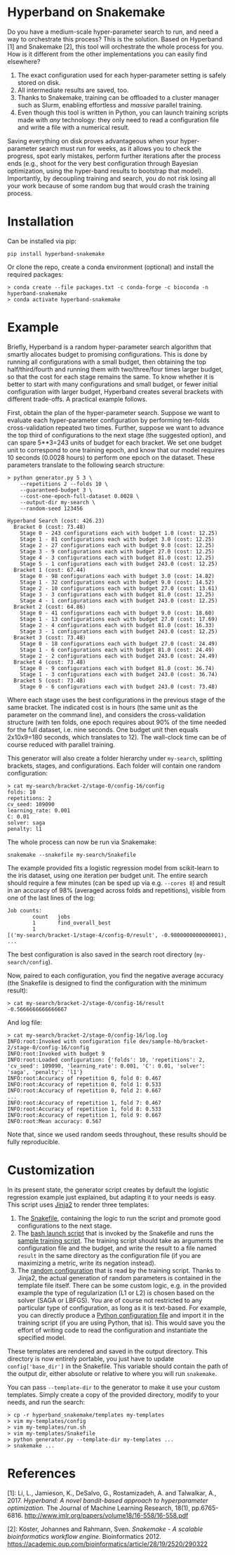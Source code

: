 Hyperband on Snakemake
===

Do you have a medium-scale hyper-parameter search to run, and need a way to
orchestrate this process? This is the solution. Based on Hyperband [1] and
Snakemake [2], this tool will orchestrate the whole process for you. How is it
different from the other implementations you can easily find elsewhere?

 1. The exact configuration used for each hyper-parameter setting is safely
    stored on disk.
 2. All intermediate results are saved, too.
 3. Thanks to Snakemake, training can be offloaded to a cluster manager such as
    Slurm, enabling effortless and _massive_ parallel training.
 4. Even though this tool is written in Python, you can launch training scripts
    made with _any_ technology: they only need to read a configuration file and
    write a file with a numerical result.

Saving everything on disk proves advantageous when your hyper-parameter search
must run for weeks, as it allows you to check the progress, spot early mistakes,
perform further iterations after the process ends (e.g., shoot for the very best
configuration through Bayesian optimization, using the hyper-band results to
bootstrap that model). Importantly, by decoupling training and search, you do
not risk losing all your work because of some random bug that would crash the
training process.

# Installation
Can be installed via pip:

```
pip install hyperband-snakemake
```

Or clone the repo, create a conda environment (optional) and install the
required packages:

```
> conda create --file packages.txt -c conda-forge -c bioconda -n hyperband-snakemake
> conda activate hyperband-snakemake
```

# Example
Briefly, Hyperband is a random hyper-parameter search algorithm that smartly
allocates budget to promising configurations. This is done by running all
configurations with a small budget, then obtaining the top half/third/fourth and
running them with two/three/four times larger budget, so that the cost for each
stage remains the same. To know whether it is better to start with many
configurations and small budget, or fewer initial configuration with larger
budget, Hyperband creates several brackets with different trade-offs. A
practical example follows.

First, obtain the plan of the hyper-parameter search. Suppose we want to
evaluate each hyper-parameter configuration by performing ten-folds
cross-validation repeated two times. Further, suppose we want to advance the top
third of configurations to the next stage (the suggested option), and can spare
5**3=243 units of budget for each bracket. We set one budget unit to correspond
to one training epoch, and know that our model requires 10 seconds (0.0028
hours) to perform one epoch on the dataset. These parameters translate to the
following search structure:

```
> python generator.py 5 3 \
    --repetitions 2 --folds 10 \
    --guaranteed-budget 3 \
    --cost-one-epoch-full-dataset 0.0028 \
    --output-dir my-search \
    --random-seed 123456

Hyperband Search (cost: 426.23)
  Bracket 0 (cost: 73.48)
    Stage 0 - 243 configurations each with budget 1.0 (cost: 12.25)
    Stage 1 - 81 configurations each with budget 3.0 (cost: 12.25)
    Stage 2 - 27 configurations each with budget 9.0 (cost: 12.25)
    Stage 3 - 9 configurations each with budget 27.0 (cost: 12.25)
    Stage 4 - 3 configurations each with budget 81.0 (cost: 12.25)
    Stage 5 - 1 configurations each with budget 243.0 (cost: 12.25)
  Bracket 1 (cost: 67.44)
    Stage 0 - 98 configurations each with budget 3.0 (cost: 14.82)
    Stage 1 - 32 configurations each with budget 9.0 (cost: 14.52)
    Stage 2 - 10 configurations each with budget 27.0 (cost: 13.61)
    Stage 3 - 3 configurations each with budget 81.0 (cost: 12.25)
    Stage 4 - 1 configurations each with budget 243.0 (cost: 12.25)
  Bracket 2 (cost: 64.86)
    Stage 0 - 41 configurations each with budget 9.0 (cost: 18.60)
    Stage 1 - 13 configurations each with budget 27.0 (cost: 17.69)
    Stage 2 - 4 configurations each with budget 81.0 (cost: 16.33)
    Stage 3 - 1 configurations each with budget 243.0 (cost: 12.25)
  Bracket 3 (cost: 73.48)
    Stage 0 - 18 configurations each with budget 27.0 (cost: 24.49)
    Stage 1 - 6 configurations each with budget 81.0 (cost: 24.49)
    Stage 2 - 2 configurations each with budget 243.0 (cost: 24.49)
  Bracket 4 (cost: 73.48)
    Stage 0 - 9 configurations each with budget 81.0 (cost: 36.74)
    Stage 1 - 3 configurations each with budget 243.0 (cost: 36.74)
  Bracket 5 (cost: 73.48)
    Stage 0 - 6 configurations each with budget 243.0 (cost: 73.48)
```

Where each stage uses the best configurations in the previous stage of the same
bracket. The indicated cost is in hours (the same unit as the parameter on the
command line), and considers the cross-validation structure (with ten folds, one
epoch requires about 90% of the time needed for the full dataset, i.e. nine
seconds. One budget unit then equals 2x10x9=180 seconds, which translates to
12). The wall-clock time can be of course reduced with parallel training.

This generator will also create a folder hierarchy under `my-search`, splitting
brackets, stages, and configurations. Each folder will contain one random
configuration:

```
> cat my-search/bracket-2/stage-0/config-16/config
folds: 10
repetitions: 2
cv_seed: 109090
learning_rate: 0.001
C: 0.01
solver: saga
penalty: l1
```

The whole process can now be run via Snakemake:

```
snakemake --snakefile my-search/Snakefile
```

The example provided fits a logistic regression model from scikit-learn to the
iris dataset, using one iteration per budget unit. The entire search should require
a few minutes (can be sped up via e.g. `--cores 8`) and result in an accuracy of
98% (averaged across folds and repetitions), visible from one of the last lines
of the log:

```
Job counts:
        count   jobs
        1       find_overall_best
        1
[('my-search/bracket-1/stage-4/config-0/result', -0.9800000000000001), ...
```

The best configuration is also saved in the search root directory (`my-search/config`).

Now, paired to each configuration, you find the negative average accuracy (the
Snakefile is designed to find the configuration with the minimum result):

```
> cat my-search/bracket-2/stage-0/config-16/result
-0.5666666666666667
```

And log file:

```
> cat my-search/bracket-2/stage-0/config-16/log.log
INFO:root:Invoked with configuration file dev/sample-hb/bracket-2/stage-0/config-16/config
INFO:root:Invoked with budget 9
INFO:root:Loaded configuration: {'folds': 10, 'repetitions': 2, 'cv_seed': 109090, 'learning_rate': 0.001, 'C': 0.01, 'solver': 'saga', 'penalty': 'l1'}
INFO:root:Accuracy of repetition 0, fold 0: 0.467
INFO:root:Accuracy of repetition 0, fold 1: 0.533
INFO:root:Accuracy of repetition 0, fold 2: 0.667
...
INFO:root:Accuracy of repetition 1, fold 7: 0.467
INFO:root:Accuracy of repetition 1, fold 8: 0.533
INFO:root:Accuracy of repetition 1, fold 9: 0.667
INFO:root:Mean accuracy: 0.567
```

Note that, since we used random seeds throughout, these results should be fully
reproducible.

# Customization
In its present state, the generator script creates by default the logistic
regression example just explained, but adapting it to your needs is easy. This
script uses [Jinja2](https://jinja.palletsprojects.com/en/2.11.x/) to render
three templates:

 1. The [Snakefile](hyperband_snakemake/templates/Snakefile), containing the
    logic to run the script and promote good configurations to the next stage.
 2. The [bash launch script](hyperband_snakemake/templates/run.sh) that is
    invoked by the Snakefile and runs the [sample training
    script](hyperband_snakemake/example/train.py). The training script should
    take as arguments the configuration file and the budget, and write the
    result to a file named `result` in the same directory as the configuration
    file (if you are maximizing a metric, write its negation instead).
 3. The [random configuration](hyperband_snakemake/templates/config) that is
    read by the training script. Thanks to Jinja2, the actual generation of
    random parameters is contained in the template file itself. There can be
    some custom logic, e.g. in the provided example the type of regularization
    (L1 or L2) is chosen based on the solver (SAGA or LBFGS). You are of course
    not restricted to any particular type of configuration, as long as it is
    text-based. For example, you can directly produce a [Python configuration
    file](https://martin-thoma.com/configuration-files-in-python/#python-configuration-file)
    and import it in the training script (if you are using Python, that is).
    This would save you the effort of writing code to read the configuration and
    instantiate the specified model.

These templates are rendered and saved in the output directory. This directory
is now entirely portable, you just have to update `config['base_dir']` in the
Snakefile. This variable should contain the path of the output dir, either
absolute or relative to where you will run `snakemake`.

You can pass `--template-dir` to the generator to make it use your custom
templates. Simply create a copy of the provided directory, modify to your needs,
and run the search:

```
> cp -r hyperband_snakemake/templates my-templates
> vim my-templates/config
> vim my-templates/run.sh
> vim my-templates/Snakefile
> python generator.py --template-dir my-templates ...
> snakemake ...
```


# References
[1]: Li, L., Jamieson, K., DeSalvo, G., Rostamizadeh, A. and Talwalkar, A., 2017. _Hyperband: A novel bandit-based approach to hyperparameter optimization._ The Journal of Machine Learning Research, 18(1), pp.6765-6816. http://www.jmlr.org/papers/volume18/16-558/16-558.pdf

[2]: Köster, Johannes and Rahmann, Sven. _Snakemake - A scalable bioinformatics workflow engine_. Bioinformatics 2012. https://academic.oup.com/bioinformatics/article/28/19/2520/290322
